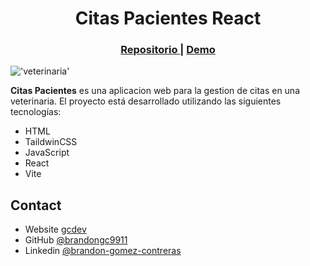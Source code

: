 <h1 align="center">Citas Pacientes React</h1>

<div align="center">
   <h3>
    <a target="_blank" href="https://github.com/brandongc9911/citaspacientes_react">
      Repositorio
    </a>
    <span> | </span>
    <a target="_blank" href="https://{your-url-to-the-solution}">
      Demo
    </a>
  </h3>
</div>

!['veterinaria'](/citas-react/dist/veterinaria.png)

**Citas Pacientes** es una aplicacion web para la gestion de citas en una veterinaria. El proyecto está desarrollado utilizando las siguientes tecnologías:

* HTML
* TaildwinCSS
* JavaScript
* React
* Vite

## Contact
- Website [gcdev](https://gcdev.alwaysdata.net)
- GitHub [@brandongc9911](https://github.com/brandongc9911)
- Linkedin [@brandon-gomez-contreras](https://www.linkedin.com/in/brandon-gomez-contreras-49b709226/)